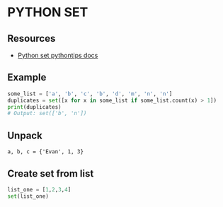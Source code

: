 # PYTHON SET

## Resources

- [Python set pythontips docs](https://book.pythontips.com/en/latest/set_-_data_structure.html)

## Example

```python
some_list = ['a', 'b', 'c', 'b', 'd', 'm', 'n', 'n']
duplicates = set([x for x in some_list if some_list.count(x) > 1])
print(duplicates)
# Output: set(['b', 'n'])
```

## Unpack

`a, b, c = {'Evan', 1, 3}`

## Create set from list

```python
list_one = [1,2,3,4]
set(list_one)
```
